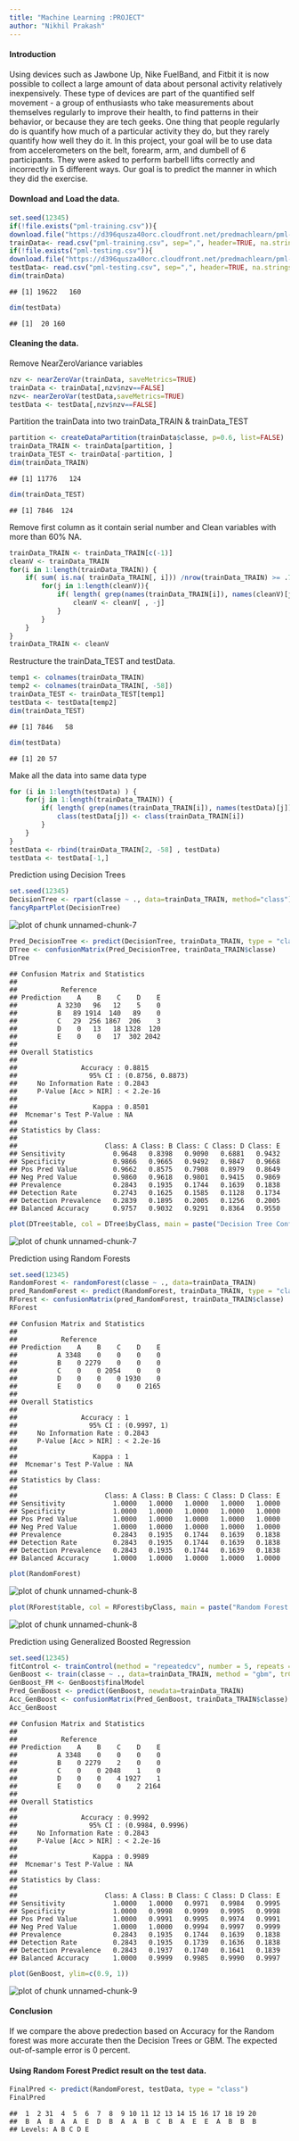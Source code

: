 ```yaml
---
title: "Machine Learning :PROJECT"
author: "Nikhil Prakash"
---
```

#### Introduction
Using devices such as Jawbone Up, Nike FuelBand, and Fitbit it is now possible to collect a large amount of data about personal activity relatively inexpensively. These type of devices are part of the quantified self movement - a group of enthusiasts who take measurements about themselves regularly to improve their health, to find patterns in their behavior, or because they are tech geeks. One thing that people regularly do is quantify how much of a particular activity they do, but they rarely quantify how well they do it. In this project, your goal will be to use data from accelerometers on the belt, forearm, arm, and dumbell of 6 participants. They were asked to perform barbell lifts correctly and incorrectly in 5 different ways. Our goal is to predict the manner in which they did the exercise.



#### Download and Load the data.

```r
set.seed(12345)
if(!file.exists("pml-training.csv")){
download.file("https://d396qusza40orc.cloudfront.net/predmachlearn/pml-training.csv", destfile = "pml-training.csv")}
trainData<- read.csv("pml-training.csv", sep=",", header=TRUE, na.strings = c("NA","","#DIV/0!"))
if(!file.exists("pml-testing.csv")){
download.file("https://d396qusza40orc.cloudfront.net/predmachlearn/pml-testing.csv", destfile = "pml-testing.csv")}
testData<- read.csv("pml-testing.csv", sep=",", header=TRUE, na.strings = c("NA","","#DIV/0!"))
dim(trainData)
```

```
## [1] 19622   160
```

```r
dim(testData)
```

```
## [1]  20 160
```

#### Cleaning the data.

Remove NearZeroVariance variables

```r
nzv <- nearZeroVar(trainData, saveMetrics=TRUE)
trainData <- trainData[,nzv$nzv==FALSE]
nzv<- nearZeroVar(testData,saveMetrics=TRUE)
testData <- testData[,nzv$nzv==FALSE]
```

Partition the trainData into two trainData_TRAIN & trainData_TEST

```r
partition <- createDataPartition(trainData$classe, p=0.6, list=FALSE)
trainData_TRAIN <- trainData[partition, ]
trainData_TEST <- trainData[-partition, ]
dim(trainData_TRAIN)
```

```
## [1] 11776   124
```

```r
dim(trainData_TEST)
```

```
## [1] 7846  124
```

Remove first column as it contain serial number and Clean variables with more than 60% NA.

```r
trainData_TRAIN <- trainData_TRAIN[c(-1)]
cleanV <- trainData_TRAIN
for(i in 1:length(trainData_TRAIN)) {
    if( sum( is.na( trainData_TRAIN[, i])) /nrow(trainData_TRAIN) >= .7){
        for(j in 1:length(cleanV)){
            if( length( grep(names(trainData_TRAIN[i]), names(cleanV)[j])) == 1){
                cleanV <- cleanV[ , -j]
            }   
        } 
    }
}
trainData_TRAIN <- cleanV
```

Restructure the trainData_TEST and testData.

```r
temp1 <- colnames(trainData_TRAIN)
temp2 <- colnames(trainData_TRAIN[, -58])
trainData_TEST <- trainData_TEST[temp1]
testData <- testData[temp2]
dim(trainData_TEST)
```

```
## [1] 7846   58
```

```r
dim(testData)
```

```
## [1] 20 57
```

Make all the data into same data type

```r
for (i in 1:length(testData) ) {
    for(j in 1:length(trainData_TRAIN)) {
        if( length( grep(names(trainData_TRAIN[i]), names(testData)[j]) ) == 1)  {
            class(testData[j]) <- class(trainData_TRAIN[i])
        }      
    }      
}
testData <- rbind(trainData_TRAIN[2, -58] , testData)
testData <- testData[-1,]
```

Prediction using Decision Trees

```r
set.seed(12345)
DecisionTree <- rpart(classe ~ ., data=trainData_TRAIN, method="class")
fancyRpartPlot(DecisionTree)
```

![plot of chunk unnamed-chunk-7](figure/unnamed-chunk-7-1.png)

```r
Pred_DecisionTree <- predict(DecisionTree, trainData_TRAIN, type = "class")
DTree <- confusionMatrix(Pred_DecisionTree, trainData_TRAIN$classe)
DTree
```

```
## Confusion Matrix and Statistics
## 
##           Reference
## Prediction    A    B    C    D    E
##          A 3230   96   12    5    0
##          B   89 1914  140   89    0
##          C   29  256 1867  206    3
##          D    0   13   18 1328  120
##          E    0    0   17  302 2042
## 
## Overall Statistics
##                                           
##                Accuracy : 0.8815          
##                  95% CI : (0.8756, 0.8873)
##     No Information Rate : 0.2843          
##     P-Value [Acc > NIR] : < 2.2e-16       
##                                           
##                   Kappa : 0.8501          
##  Mcnemar's Test P-Value : NA              
## 
## Statistics by Class:
## 
##                      Class: A Class: B Class: C Class: D Class: E
## Sensitivity            0.9648   0.8398   0.9090   0.6881   0.9432
## Specificity            0.9866   0.9665   0.9492   0.9847   0.9668
## Pos Pred Value         0.9662   0.8575   0.7908   0.8979   0.8649
## Neg Pred Value         0.9860   0.9618   0.9801   0.9415   0.9869
## Prevalence             0.2843   0.1935   0.1744   0.1639   0.1838
## Detection Rate         0.2743   0.1625   0.1585   0.1128   0.1734
## Detection Prevalence   0.2839   0.1895   0.2005   0.1256   0.2005
## Balanced Accuracy      0.9757   0.9032   0.9291   0.8364   0.9550
```

```r
plot(DTree$table, col = DTree$byClass, main = paste("Decision Tree Confusion Matrix: Accuracy =", round(DTree$overall['Accuracy'], 4)))
```

![plot of chunk unnamed-chunk-7](figure/unnamed-chunk-7-2.png)

Prediction using Random Forests

```r
set.seed(12345)
RandomForest <- randomForest(classe ~ ., data=trainData_TRAIN)
pred_RandomForest <- predict(RandomForest, trainData_TRAIN, type = "class")
RForest <- confusionMatrix(pred_RandomForest, trainData_TRAIN$classe)
RForest
```

```
## Confusion Matrix and Statistics
## 
##           Reference
## Prediction    A    B    C    D    E
##          A 3348    0    0    0    0
##          B    0 2279    0    0    0
##          C    0    0 2054    0    0
##          D    0    0    0 1930    0
##          E    0    0    0    0 2165
## 
## Overall Statistics
##                                      
##                Accuracy : 1          
##                  95% CI : (0.9997, 1)
##     No Information Rate : 0.2843     
##     P-Value [Acc > NIR] : < 2.2e-16  
##                                      
##                   Kappa : 1          
##  Mcnemar's Test P-Value : NA         
## 
## Statistics by Class:
## 
##                      Class: A Class: B Class: C Class: D Class: E
## Sensitivity            1.0000   1.0000   1.0000   1.0000   1.0000
## Specificity            1.0000   1.0000   1.0000   1.0000   1.0000
## Pos Pred Value         1.0000   1.0000   1.0000   1.0000   1.0000
## Neg Pred Value         1.0000   1.0000   1.0000   1.0000   1.0000
## Prevalence             0.2843   0.1935   0.1744   0.1639   0.1838
## Detection Rate         0.2843   0.1935   0.1744   0.1639   0.1838
## Detection Prevalence   0.2843   0.1935   0.1744   0.1639   0.1838
## Balanced Accuracy      1.0000   1.0000   1.0000   1.0000   1.0000
```

```r
plot(RandomForest)
```

![plot of chunk unnamed-chunk-8](figure/unnamed-chunk-8-1.png)

```r
plot(RForest$table, col = RForest$byClass, main = paste("Random Forest Confusion Matrix: Accuracy =", round(RForest$overall['Accuracy'], 4)))
```

![plot of chunk unnamed-chunk-8](figure/unnamed-chunk-8-2.png)

Prediction using Generalized Boosted Regression

```r
set.seed(12345)
fitControl <- trainControl(method = "repeatedcv", number = 5, repeats = 1)
GenBoost <- train(classe ~ ., data=trainData_TRAIN, method = "gbm", trControl = fitControl, verbose = FALSE)
GenBoost_FM <- GenBoost$finalModel
Pred_GenBoost <- predict(GenBoost, newdata=trainData_TRAIN)
Acc_GenBoost <- confusionMatrix(Pred_GenBoost, trainData_TRAIN$classe)
Acc_GenBoost
```

```
## Confusion Matrix and Statistics
## 
##           Reference
## Prediction    A    B    C    D    E
##          A 3348    0    0    0    0
##          B    0 2279    2    0    0
##          C    0    0 2048    1    0
##          D    0    0    4 1927    1
##          E    0    0    0    2 2164
## 
## Overall Statistics
##                                           
##                Accuracy : 0.9992          
##                  95% CI : (0.9984, 0.9996)
##     No Information Rate : 0.2843          
##     P-Value [Acc > NIR] : < 2.2e-16       
##                                           
##                   Kappa : 0.9989          
##  Mcnemar's Test P-Value : NA              
## 
## Statistics by Class:
## 
##                      Class: A Class: B Class: C Class: D Class: E
## Sensitivity            1.0000   1.0000   0.9971   0.9984   0.9995
## Specificity            1.0000   0.9998   0.9999   0.9995   0.9998
## Pos Pred Value         1.0000   0.9991   0.9995   0.9974   0.9991
## Neg Pred Value         1.0000   1.0000   0.9994   0.9997   0.9999
## Prevalence             0.2843   0.1935   0.1744   0.1639   0.1838
## Detection Rate         0.2843   0.1935   0.1739   0.1636   0.1838
## Detection Prevalence   0.2843   0.1937   0.1740   0.1641   0.1839
## Balanced Accuracy      1.0000   0.9999   0.9985   0.9990   0.9997
```

```r
plot(GenBoost, ylim=c(0.9, 1))
```

![plot of chunk unnamed-chunk-9](figure/unnamed-chunk-9-1.png)

#### Conclusion
If we compare the above predection based on Accuracy for the Random forest was more accurate then the Decision Trees or GBM.
The expected out-of-sample error is 0 percent.

#### Using Random Forest Predict result on the test data.

```r
FinalPred <- predict(RandomForest, testData, type = "class")
FinalPred
```

```
##  1  2 31  4  5  6  7  8  9 10 11 12 13 14 15 16 17 18 19 20 
##  B  A  B  A  A  E  D  B  A  A  B  C  B  A  E  E  A  B  B  B 
## Levels: A B C D E
```
